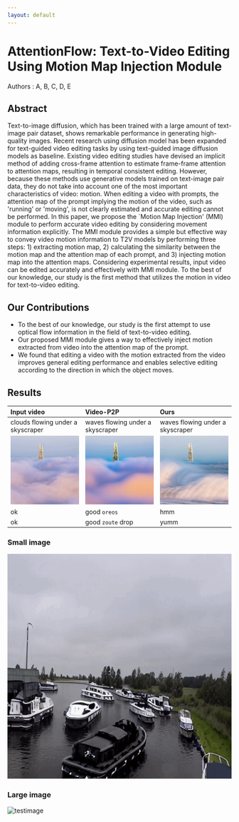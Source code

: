 ```yaml
---
layout: default
---
```


# AttentionFlow: Text-to-Video Editing Using Motion Map Injection Module

Authors : A, B, C, D, E


## Abstract

Text-to-image diffusion, which has been trained with a large amount of text-image pair dataset, shows remarkable performance in generating high-quality images. Recent research using diffusion model has been expanded for text-guided video editing tasks by using text-guided image diffusion models as baseline. Existing video editing studies have devised an implicit method of adding cross-frame attention to estimate frame-frame attention to attention maps, resulting in temporal consistent editing. However, because these methods use generative models trained on text-image pair data, they do not take into account one of the most important characteristics of video: motion. When editing a video with prompts, the attention map of the prompt implying the motion of the video, such as 'running' or 'moving', is not clearly estimated and accurate editing cannot be performed. In this paper, we propose the `Motion Map Injection' (MMI) module to perform accurate video editing by considering movement information explicitly. The MMI module provides a simple but effective way to convey video motion information to T2V models by performing three steps: 1) extracting motion map, 2) calculating the similarity between the motion map and the attention map of each prompt, and 3) injecting motion map into the attention maps.  Considering experimental results, input video can be edited accurately and effectively with MMI module. To the best of our knowledge, our study is the first method that utilizes the motion in video for text-to-video editing.


## Our Contributions

* To the best of our knowledge, our study is the first attempt to use optical flow information in the field of text-to-video editing.
* Our proposed MMI module gives a way to effectively inject motion extracted from video into the attention map of the prompt.
* We found that editing a video with the motion extracted from the video improves general editing performance and enables selective editing according to the direction in which the object moves.


## Results


| Input video                              | Video-P2P                         | Ours                           |
|:-----------------------------------------|:----------------------------------|:-------------------------------|
| clouds flowing under a skyscraper | waves flowing under a skyscraper | waves flowing under a skyscraper |
|![input](assets/img/clouds_waves_input.gif)    | ![video-p2p](assets/img/clouds_waves_ori.gif) | ![ours](assets/img/clouds_waves_MMI.gif)  |
| ok           | good `oreos`      | hmm   |
| ok           | good `zoute` drop | yumm  |




### Small image

![testimage](assets/img/black_boat_MMI.gif)

### Large image

![testimage](results/black_boat_MMI.gif)

